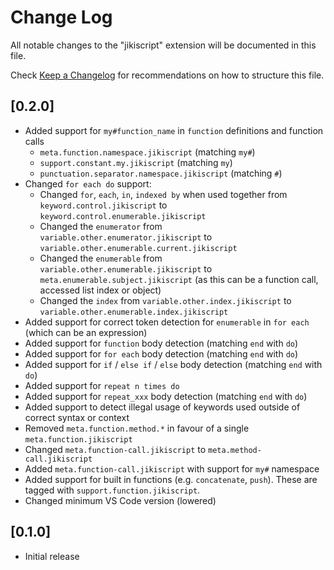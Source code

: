 # Change Log

All notable changes to the "jikiscript" extension will be documented in this file.

Check [Keep a Changelog](http://keepachangelog.com/) for recommendations on how to structure this file.

## [0.2.0]

- Added support for `my#function_name` in `function` definitions and function calls
  - `meta.function.namespace.jikiscript` (matching `my#`)
  - `support.constant.my.jikiscript` (matching `my`)
  - `punctuation.separator.namespace.jikiscript` (matching `#`)
- Changed `for each do` support:
  - Changed `for`, `each`, `in`, `indexed by` when used together from `keyword.control.jikiscript` to `keyword.control.enumerable.jikiscript`
  - Changed the `enumerator` from `variable.other.enumerator.jikiscript` to `variable.other.enumerable.current.jikiscript`
  - Changed the `enumerable` from `variable.other.enumerable.jikiscript` to `meta.enumerable.subject.jikiscript` (as this can be a function call, accessed list index or object)
  - Changed the `index` from `variable.other.index.jikiscript` to `variable.other.enumerable.index.jikiscript`
- Added support for correct token detection for `enumerable` in `for each` (which can be an expression)
- Added support for `function` body detection (matching `end` with `do`)
- Added support for `for each` body detection (matching `end` with `do`)
- Added support for `if` / `else if` / `else` body detection (matching `end` with `do`)
- Added support for `repeat n times do`
- Added support for `repeat_xxx` body detection (matching `end` with `do`)
- Added support to detect illegal usage of keywords used outside of correct syntax or context
- Removed `meta.function.method.*` in favour of a single `meta.function.jikiscript`
- Changed `meta.function-call.jikiscript` to `meta.method-call.jikiscript`
- Added `meta.function-call.jikiscript` with support for `my#` namespace
- Added support for built in functions (e.g. `concatenate`, `push`). These are tagged with `support.function.jikiscript`.
- Changed minimum VS Code version (lowered)

## [0.1.0]

- Initial release
